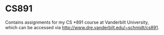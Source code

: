# CS891
Contains assignments for my CS *891 course at Vanderbilt University, which can be accessed via http://www.dre.vanderbilt.edu/~schmidt/cs891.
